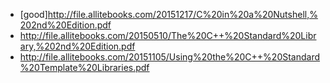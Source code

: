 * [good]http://file.allitebooks.com/20151217/C%20in%20a%20Nutshell,%202nd%20Edition.pdf
* http://file.allitebooks.com/20150510/The%20C++%20Standard%20Library,%202nd%20Edition.pdf
* http://file.allitebooks.com/20151105/Using%20the%20C++%20Standard%20Template%20Libraries.pdf
